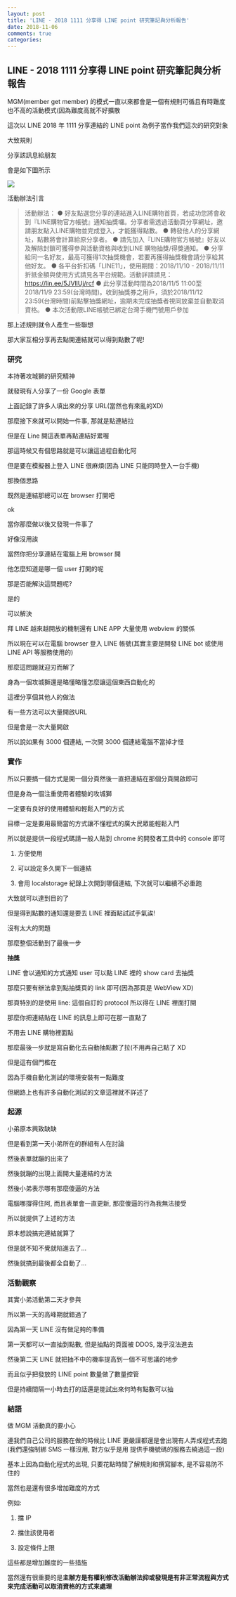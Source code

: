 ```yaml
---
layout: post
title: 'LINE - 2018 1111 分享得 LINE point 研究筆記與分析報告'
date: 2018-11-06
comments: true
categories:
---
```

## LINE - 2018 1111 分享得 LINE point 研究筆記與分析報告

MGM(member get member) 的模式一直以來都會是一個有規則可循且有時難度也不高的活動模式(因為難度高就不好擴散

這次以 LINE 2018 年 1111 分享連結的 LINE point 為例子當作我們這次的研究對象

大致規則

分享該訊息給朋友

會是如下圖所示

![](https://firebasestorage.googleapis.com/v0/b/storage-bucket-83851.appspot.com/o/logdown%2F%E8%9E%A2%E5%B9%95%E5%BF%AB%E7%85%A7%202018-11-08%20%E4%B8%8B%E5%8D%881.03.36.png?alt=media&token=d9366033-a01f-4a91-8119-11ec3d1b0549)

活動辦法引言

> 活動辦法：
> ● 好友點選您分享的連結進入LINE購物首頁，若成功您將會收到『LINE購物官方帳號』通知抽獎囉。分享者需透過活動頁分享網址，邀請朋友點入LINE購物並完成登入，才能獲得點數。
> ● 轉發他人的分享網址，點數將會計算給原分享者。
> ● 請先加入『LINE購物官方帳號』好友以及解除封鎖可獲得參與活動資格與收到LINE 購物抽獎/得獎通知。
> ● 分享給同一名好友，最高可獲得1次抽獎機會，若要再獲得抽獎機會請分享給其他好友。
> ● 各平台折扣碼「LINE11」，使用期間：2018/11/10 - 2018/11/11折抵金額與使用方式請見各平台規範。活動詳請請見：https://lin.ee/5JVllUj/rcf
> ● 此分享活動時間為2018/11/5 11:00至2018/11/9 23:59(台灣時間)。收到抽獎券之用戶，須於2018/11/12 23:59(台灣時間)前點擊抽獎網址，逾期未完成抽獎者視同放棄並自動取消資格。
> ● 本次活動限LINE帳號已綁定台灣手機門號用戶參加

那上述規則就令人產生一些聯想

那大家互相分享再去點開連結就可以得到點數了呢!

### 研究

本持著攻城獅的研究精神

就發現有人分享了一份 Google 表單

上面記錄了許多人填出來的分享 URL(當然也有來亂的XD)

那麼接下來就可以開始一件事, 那就是點連結拉

但是在 Line 開這表單再點連結好累喔

那這時候又有個思路就是可以讓這過程自動化阿

但是要在模擬器上登入 LINE 很麻煩(因為 LINE 只能同時登入一台手機)

那換個思路

既然是連結那總可以在 browser 打開吧

ok

當你那麼做以後又發現一件事了

好像沒用誒

當然你把分享連結在電腦上用 browser 開

他怎麼知道是哪一個 user 打開的呢

那是否能解決這問題呢?

是的

可以解決

拜 LINE 越來越開放的機制還有 LINE APP 大量使用 webview 的關係

所以現在可以在電腦 browser 登入 LINE 帳號(其實主要是開發 LINE bot 或使用 LINE API 等服務使用的)

那麼這問題就迎刃而解了

身為一個攻城獅還是略懂略懂怎麼讓這個東西自動化的

這裡分享個其他人的做法

有一些方法可以大量開啟URL

但是會是一次大量開啟

所以說如果有 3000 個連結, 一次開 3000 個連結電腦不當掉才怪

### 實作

所以只要搞一個方式是開一個分頁然後一直把連結在那個分頁開啟即可

但是身為一個注重使用者體驗的攻城獅

一定要有良好的使用體驗和輕鬆入門的方式

目標一定是要用最簡當的方式讓不懂程式的廣大民眾能輕鬆入門

所以就是提供一段程式碼請一般人貼到 chrome 的開發者工具中的 console 即可

1. 方便使用

2. 可以設定多久開下一個連結

3. 會用 localstorage 紀錄上次開到哪個連結, 下次就可以繼續不必重跑

大致就可以達到目的了

但是得到點數的通知還是要去 LINE 裡面點試試手氣誒!

沒有太大的問題

那麼整個活動到了最後一步

**抽獎**

LINE 會以通知的方式通知 user 可以點 LINE 裡的 show card 去抽獎

那麼只要有辦法拿到點抽獎頁的 link 即可(因為那頁是 WebView XD)

那頁特別的是使用 line: 這個自訂的 protocol 所以得在 LINE 裡面打開

那麼你把連結貼在 LINE 的訊息上即可在那一直點了

不用去 LINE 購物裡面點

那麼最後一步就是寫自動化去自動抽點數了拉(不用再自己點了 XD

但是這有個門檻在

因為手機自動化測試的環境安裝有一點難度

但網路上也有許多自動化測試的文章這裡就不詳述了

### 起源

小弟原本興致缺缺

但是看到第一天小弟所在的群組有人在討論

然後表單就蹦的出來了

然後就蹦的出現上面開大量連結的方法

然後小弟表示哪有那麼傻逼的方法

電腦哪撐得住阿, 而且表單會一直更新, 那麼傻逼的行為我無法接受

所以就提供了上述的方法

原本想說搞完連結就算了

但是就不知不覺就陷進去了...

然後就搞到最後都全自動了...

### 活動觀察

其實小弟活動第二天才參與

所以第一天的高峰期就錯過了

因為第一天 LINE 沒有做足夠的準備

第一天都可以一直抽到點數, 但是抽點的頁面被 DDOS, 幾乎沒法進去

然後第二天 LINE 就把抽不中的機率提高到一個不可思議的地步

而且似乎把發放的 LINE point 數量做了數量控管

但是持續間隔一小時去打的話還是能試出來何時有點數可以抽

### 結語

做 MGM 活動真的要小心

連我們自己公司的服務在做的時候比 LINE 更嚴謹都還是會出現有人弄成程式去跑(我們還強制綁 SMS 一樣沒用, 對方似乎是用 提供手機號碼的服務去繞過這一段)

基本上因為自動化程式的出現, 只要花點時間了解規則和撰寫腳本, 是不容易防不住的

當然也是還有很多增加難度的方式

例如:

1. 擋 IP

2. 擋住該使用者

3. 設定條件上限

這些都是增加難度的一些措施

當然還有很重要的是**主辦方是有權利修改活動辦法抑或發現是有非正常流程與方式來完成活動可以取消資格的方式來處理**

